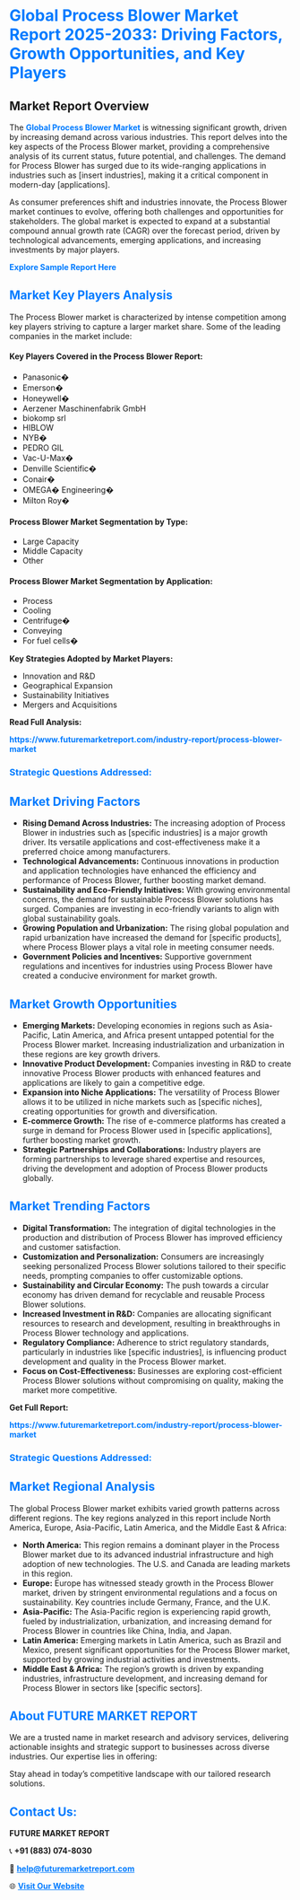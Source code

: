 <h1 style="color: #007BFF;">Global Process Blower Market Report 2025-2033: Driving Factors, Growth Opportunities, and Key Players</h1>

<section id="overview">
<h2>Market Report Overview</h2>
<p>The <a href="https://www.futuremarketreport.com/industry-report/process-blower-market" style="color: #007BFF; text-decoration: none;"><strong>Global Process Blower Market</strong></a> is witnessing significant growth, driven by increasing demand across various industries. This report delves into the key aspects of the Process Blower market, providing a comprehensive analysis of its current status, future potential, and challenges. The demand for Process Blower has surged due to its wide-ranging applications in industries such as [insert industries], making it a critical component in modern-day [applications].</p>
<p>As consumer preferences shift and industries innovate, the Process Blower market continues to evolve, offering both challenges and opportunities for stakeholders. The global market is expected to expand at a substantial compound annual growth rate (CAGR) over the forecast period, driven by technological advancements, emerging applications, and increasing investments by major players.</p>
</section>

<section id="overview">
<p><a href="https://www.futuremarketreport.com/request-sample/reportId=84544" style="color: #007BFF; text-decoration: none;"><strong>Explore Sample Report Here</strong></a></p>
</section>

<section id="key-players">
<h2 style="color: #007BFF;">Market Key Players Analysis</h2>
<p>The Process Blower market is characterized by intense competition among key players striving to capture a larger market share. Some of the leading companies in the market include:</p>
<h4>Key Players Covered in the Process Blower Report:</h4>
<ul><li>Panasonic�</li><li>Emerson�</li><li>Honeywell�</li><li>Aerzener Maschinenfabrik GmbH</li><li>biokomp srl</li><li>HIBLOW</li><li>NYB�</li><li>PEDRO GIL</li><li>Vac-U-Max�</li><li>Denville Scientific�</li><li>Conair�</li><li>OMEGA� Engineering�</li><li>Milton Roy�</li></ul>
<h4>Process Blower Market Segmentation by Type:</h4>
<ul><li>Large Capacity</li><li>Middle Capacity</li><li>Other</li></ul>

<h4>Process Blower Market Segmentation by Application:</h4>
<ul><li>Process</li><li>Cooling</li><li>Centrifuge�</li><li>Conveying</li><li>For fuel cells�</li></ul>
<p><strong>Key Strategies Adopted by Market Players:</strong></p>
<ul>
<li>Innovation and R&D</li>
<li>Geographical Expansion</li>
<li>Sustainability Initiatives</li>
<li>Mergers and Acquisitions</li>
</ul>
</section>

<section>
<p><strong>Read Full Analysis: </strong></p><a href="https://www.futuremarketreport.com/industry-report/process-blower-market" style="color: #007BFF; text-decoration: none;"><strong>https://www.futuremarketreport.com/industry-report/process-blower-market</strong></a>
<h3 style="color: #007BFF;">Strategic Questions Addressed:</h3>
</section>

<section id="driving-factors">
<h2 style="color: #007BFF;">Market Driving Factors</h2>
<ul>
<li><strong>Rising Demand Across Industries:</strong> The increasing adoption of Process Blower in industries such as [specific industries] is a major growth driver. Its versatile applications and cost-effectiveness make it a preferred choice among manufacturers.</li>
<li><strong>Technological Advancements:</strong> Continuous innovations in production and application technologies have enhanced the efficiency and performance of Process Blower, further boosting market demand.</li>
<li><strong>Sustainability and Eco-Friendly Initiatives:</strong> With growing environmental concerns, the demand for sustainable Process Blower solutions has surged. Companies are investing in eco-friendly variants to align with global sustainability goals.</li>
<li><strong>Growing Population and Urbanization:</strong> The rising global population and rapid urbanization have increased the demand for [specific products], where Process Blower plays a vital role in meeting consumer needs.</li>
<li><strong>Government Policies and Incentives:</strong> Supportive government regulations and incentives for industries using Process Blower have created a conducive environment for market growth.</li>
</ul>
</section>

<section id="growth-opportunities">
<h2 style="color: #007BFF;">Market Growth Opportunities</h2>
<ul>
<li><strong>Emerging Markets:</strong> Developing economies in regions such as Asia-Pacific, Latin America, and Africa present untapped potential for the Process Blower market. Increasing industrialization and urbanization in these regions are key growth drivers.</li>
<li><strong>Innovative Product Development:</strong> Companies investing in R&D to create innovative Process Blower products with enhanced features and applications are likely to gain a competitive edge.</li>
<li><strong>Expansion into Niche Applications:</strong> The versatility of Process Blower allows it to be utilized in niche markets such as [specific niches], creating opportunities for growth and diversification.</li>
<li><strong>E-commerce Growth:</strong> The rise of e-commerce platforms has created a surge in demand for Process Blower used in [specific applications], further boosting market growth.</li>
<li><strong>Strategic Partnerships and Collaborations:</strong> Industry players are forming partnerships to leverage shared expertise and resources, driving the development and adoption of Process Blower products globally.</li>
</ul>
</section>

<section id="trending-factors">
<h2 style="color: #007BFF;">Market Trending Factors</h2>
<ul>
<li><strong>Digital Transformation:</strong> The integration of digital technologies in the production and distribution of Process Blower has improved efficiency and customer satisfaction.</li>
<li><strong>Customization and Personalization:</strong> Consumers are increasingly seeking personalized Process Blower solutions tailored to their specific needs, prompting companies to offer customizable options.</li>
<li><strong>Sustainability and Circular Economy:</strong> The push towards a circular economy has driven demand for recyclable and reusable Process Blower solutions.</li>
<li><strong>Increased Investment in R&D:</strong> Companies are allocating significant resources to research and development, resulting in breakthroughs in Process Blower technology and applications.</li>
<li><strong>Regulatory Compliance:</strong> Adherence to strict regulatory standards, particularly in industries like [specific industries], is influencing product development and quality in the Process Blower market.</li>
<li><strong>Focus on Cost-Effectiveness:</strong> Businesses are exploring cost-efficient Process Blower solutions without compromising on quality, making the market more competitive.</li>
</ul>
</section>

<section>
<p><strong>Get Full Report: </strong></p><a href="https://www.futuremarketreport.com/industry-report/process-blower-market" style="color: #007BFF; text-decoration: none;"><strong>https://www.futuremarketreport.com/industry-report/process-blower-market</strong></a>
<h3 style="color: #007BFF;">Strategic Questions Addressed:</h3>
</section>


<section id="regional-analysis">
<h2 style="color: #007BFF;">Market Regional Analysis</h2>
<p>The global Process Blower market exhibits varied growth patterns across different regions. The key regions analyzed in this report include North America, Europe, Asia-Pacific, Latin America, and the Middle East & Africa:</p>
<ul>
<li><strong>North America:</strong> This region remains a dominant player in the Process Blower market due to its advanced industrial infrastructure and high adoption of new technologies. The U.S. and Canada are leading markets in this region.</li>
<li><strong>Europe:</strong> Europe has witnessed steady growth in the Process Blower market, driven by stringent environmental regulations and a focus on sustainability. Key countries include Germany, France, and the U.K.</li>
<li><strong>Asia-Pacific:</strong> The Asia-Pacific region is experiencing rapid growth, fueled by industrialization, urbanization, and increasing demand for Process Blower in countries like China, India, and Japan.</li>
<li><strong>Latin America:</strong> Emerging markets in Latin America, such as Brazil and Mexico, present significant opportunities for the Process Blower market, supported by growing industrial activities and investments.</li>
<li><strong>Middle East & Africa:</strong> The region’s growth is driven by expanding industries, infrastructure development, and increasing demand for Process Blower in sectors like [specific sectors].</li>
</ul>
</section>

<footer>
<h2 style="color: #007BFF;">About FUTURE MARKET REPORT</h2>
<p>We are a trusted name in market research and advisory services, delivering actionable insights and strategic support to businesses across diverse industries. Our expertise lies in offering:</p>

<p>Stay ahead in today’s competitive landscape with our tailored research solutions.</p>

<h2 style="color: #007BFF;">Contact Us:</h2>
<p><strong>FUTURE MARKET REPORT</strong></p>
<p>📞 <strong>+91 (883) 074-8030</strong></p>
<p>📧 <strong><a href="mailto:help@futuremarketreport.com" style="color: #007BFF;">help@futuremarketreport.com</a></strong></p>
<p>🌐 <strong><a href="https://www.futuremarketreport.com/" style="color: #007BFF;">Visit Our Website</a></strong></p>
</footer>